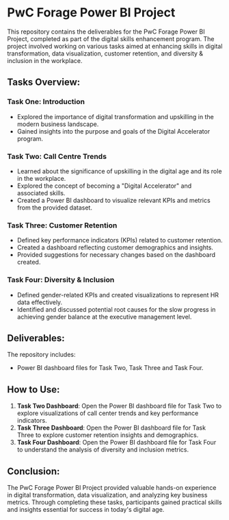 # PwC Forage Power BI Project

This repository contains the deliverables for the PwC Forage Power BI Project, completed as part of the digital skills enhancement program. The project involved working on various tasks aimed at enhancing skills in digital transformation, data visualization, customer retention, and diversity & inclusion in the workplace.

## Tasks Overview:

### Task One: Introduction
- Explored the importance of digital transformation and upskilling in the modern business landscape.
- Gained insights into the purpose and goals of the Digital Accelerator program.

### Task Two: Call Centre Trends
- Learned about the significance of upskilling in the digital age and its role in the workplace.
- Explored the concept of becoming a "Digital Accelerator" and associated skills.
- Created a Power BI dashboard to visualize relevant KPIs and metrics from the provided dataset.

### Task Three: Customer Retention
- Defined key performance indicators (KPIs) related to customer retention.
- Created a dashboard reflecting customer demographics and insights.
- Provided suggestions for necessary changes based on the dashboard created.

### Task Four: Diversity & Inclusion
- Defined gender-related KPIs and created visualizations to represent HR data effectively.
- Identified and discussed potential root causes for the slow progress in achieving gender balance at the executive management level.

## Deliverables:

The repository includes:
- Power BI dashboard files for Task Two, Task Three and Task Four.

## How to Use:
1. **Task Two Dashboard**: Open the Power BI dashboard file for Task Two to explore visualizations of call center trends and key performance indicators.
2. **Task Three Dashboard**: Open the Power BI dashboard file for Task Three to explore customer retention insights and demographics.
3. **Task Four Dashboard**: Open the Power BI dashboard file for Task Four to understand the analysis of diversity and inclusion metrics.

## Conclusion:
The PwC Forage Power BI Project provided valuable hands-on experience in digital transformation, data visualization, and analyzing key business metrics. Through completing these tasks, participants gained practical skills and insights essential for success in today's digital age.
